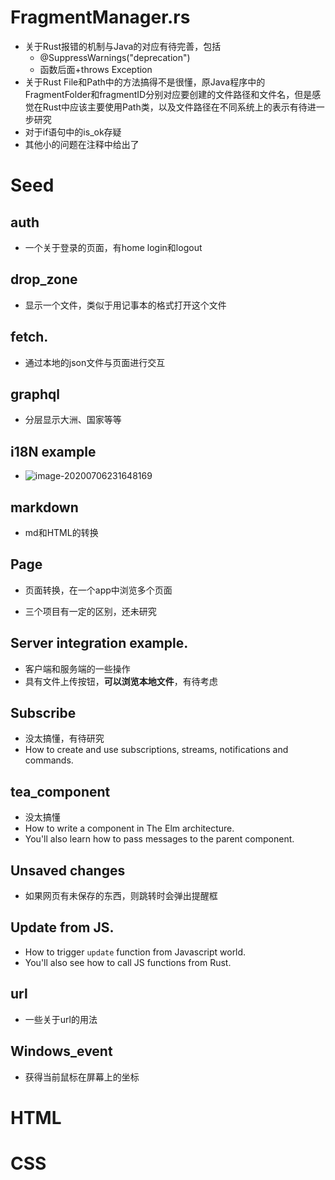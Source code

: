 # FragmentManager.rs

* 关于Rust报错的机制与Java的对应有待完善，包括
  * @SuppressWarnings("deprecation")
  * 函数后面+throws Exception
* 关于Rust File和Path中的方法搞得不是很懂，原Java程序中的FragmentFolder和fragmentID分别对应要创建的文件路径和文件名，但是感觉在Rust中应该主要使用Path类，以及文件路径在不同系统上的表示有待进一步研究
* 对于if语句中的is_ok存疑
* 其他小的问题在注释中给出了

# Seed

## auth

* 一个关于登录的页面，有home login和logout

## drop_zone

* 显示一个文件，类似于用记事本的格式打开这个文件

## fetch.

* 通过本地的json文件与页面进行交互

## graphql

* 分层显示大洲、国家等等

## i18N example

* ![image-20200706231648169](C:\Users\dell\AppData\Roaming\Typora\typora-user-images\image-20200706231648169.png)

## markdown

* md和HTML的转换

## Page

* 页面转换，在一个app中浏览多个页面

* 三个项目有一定的区别，还未研究

## Server integration example.

* 客户端和服务端的一些操作
* 具有文件上传按钮，**可以浏览本地文件**，有待考虑

## Subscribe

* 没太搞懂，有待研究
* How to create and use subscriptions, streams, notifications and commands.

## tea_component

* 没太搞懂
* How to write a component in The Elm architecture.
* You'll also learn how to pass messages to the parent component.

## Unsaved changes

* 如果网页有未保存的东西，则跳转时会弹出提醒框

## Update from JS.

* How to trigger `update` function from Javascript world.
* You'll also see how to call JS functions from Rust.

## url

* 一些关于url的用法

## Windows_event

* 获得当前鼠标在屏幕上的坐标

# HTML

# CSS

